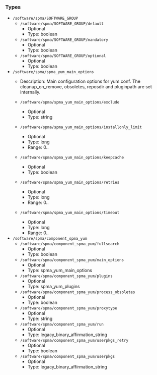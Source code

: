 
### Types

 - `/software/spma/SOFTWARE_GROUP`
    - `/software/spma/SOFTWARE_GROUP/default`
        - Optional
        - Type: boolean
    - `/software/spma/SOFTWARE_GROUP/mandatory`
        - Optional
        - Type: boolean
    - `/software/spma/SOFTWARE_GROUP/optional`
        - Optional
        - Type: boolean
 - `/software/spma/spma_yum_main_options`
    - Description: 
    Main configuration options for yum.conf.
    The cleanup_on_remove, obsoletes, reposdir and pluginpath are set internally.

    - `/software/spma/spma_yum_main_options/exclude`
        - Optional
        - Type: string
    - `/software/spma/spma_yum_main_options/installonly_limit`
        - Optional
        - Type: long
        - Range: 0..
    - `/software/spma/spma_yum_main_options/keepcache`
        - Optional
        - Type: boolean
    - `/software/spma/spma_yum_main_options/retries`
        - Optional
        - Type: long
        - Range: 0..
    - `/software/spma/spma_yum_main_options/timeout`
        - Optional
        - Type: long
        - Range: 0..
 - `/software/spma/component_spma_yum`
    - `/software/spma/component_spma_yum/fullsearch`
        - Optional
        - Type: boolean
    - `/software/spma/component_spma_yum/main_options`
        - Optional
        - Type: spma_yum_main_options
    - `/software/spma/component_spma_yum/plugins`
        - Optional
        - Type: spma_yum_plugins
    - `/software/spma/component_spma_yum/process_obsoletes`
        - Optional
        - Type: boolean
    - `/software/spma/component_spma_yum/proxytype`
        - Optional
        - Type: string
    - `/software/spma/component_spma_yum/run`
        - Optional
        - Type: legacy_binary_affirmation_string
    - `/software/spma/component_spma_yum/userpkgs_retry`
        - Optional
        - Type: boolean
    - `/software/spma/component_spma_yum/userpkgs`
        - Optional
        - Type: legacy_binary_affirmation_string
